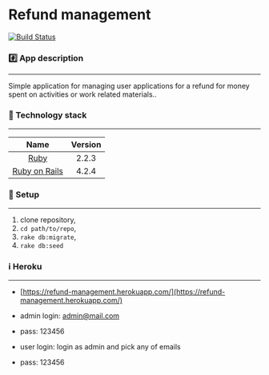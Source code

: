 Refund management
================

[![Build Status](https://travis-ci.org/k4hun/refund-management.svg?branch=master)](https://travis-ci.org/k4hun/refund-management)
### :hash: App description
-------------
Simple application for managing user applications for a refund for money spent on activities or work related materials..

### :closed_lock_with_key: Technology stack
-------------

| Name |  Version |
| :--: | :---: |
| [Ruby](https://www.ruby-lang.org) | 2.2.3 |
| [Ruby on Rails](http://www.rubyonrails.org/) | 4.2.4 |

### :book: Setup
-------------
1. clone repository,
2. `cd path/to/repo`,
3. `rake db:migrate`,
5. `rake db:seed`


### :information_source: Heroku
-------------
* [https://refund-management.herokuapp.com/](https://refund-management.herokuapp.com/)

* admin login: admin@mail.com
* pass: 123456

* user login: login as admin and pick any of emails
* pass: 123456
